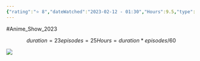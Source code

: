 ```yaml
---
{"rating":"⭐ 8","dateWatched":"2023-02-12 - 01:30","Hours":9.5,"type":"series","subType":"series","title":"Boku no Hero Academia 6th Season","englishTitle":"My Hero Academia Season 6","year":2022,"dataSource":"MALAPI","url":"https://myanimelist.net/anime/49918/Boku_no_Hero_Academia_6th_Season","id":49918,"genres":["Action"],"studios":["Bones"],"episodes":25,"duration":"23 min per ep","onlineRating":8.27,"actors":null,"image":"https://cdn.myanimelist.net/images/anime/1483/126005.jpg","released":true,"streamingServices":["Crunchyroll","Funimation","Netflix","Ani-One Asia","Bahamut Anime Crazy","Bilibili Global","Hulu","Laftel"],"airing":true,"airedFrom":"01/10/2022","airedTo":"01/01/1970","watched":false,"lastWatched":"","personalRating":0,"tags":["mediaDB/tv/series"],"dg-publish":true,"permalink":"/media-db/series/boku-no-hero-academia-6th-season-2022/","dgPassFrontmatter":true,"noteIcon":"1","created":"2023-11-14T21:08:36.281+05:30","updated":"2023-12-10T09:40:37.963+05:30"}
---
```


#Anime_Show_2023 
```math
duration = 23
episodes = 25
Hours = duration * episodes / 60
```
<img src="https://cdn.myanimelist.net/images/anime/1483/126005.jpg">